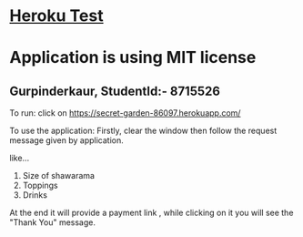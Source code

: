 # <a href="https://github.com/Gurpinder612/HirokoTest" target="_blank">Heroku Test</a>
# Application is using MIT license

## Gurpinderkaur, StudentId:- 8715526


To run:  click on https://secret-garden-86097.herokuapp.com/



To use the application:
Firstly, clear the window then follow the request message given by application.

   like...
   1. Size of shawarama
   2. Toppings
   3. Drinks


At the end it will provide a payment link , while clicking on it you will see the "Thank You" message.


   
   



